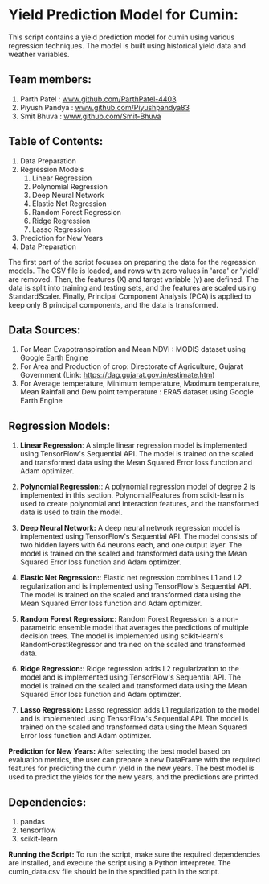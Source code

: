 # **Yield Prediction Model for Cumin:** 

This script contains a yield prediction model for cumin using various regression techniques. The model is built using historical yield data and weather variables.

## **Team members:**
1. Parth Patel : www.github.com/ParthPatel-4403
2. Piyush Pandya : www.github.com/Piyushpandya83
3. Smit Bhuva : www.github.com/Smit-Bhuva

## **Table of Contents**: 
1. Data Preparation 
2. Regression Models 
   1. Linear Regression 
   2. Polynomial Regression 
   3. Deep Neural Network 
   4. Elastic Net Regression 
   5. Random Forest Regression 
   6. Ridge Regression 
   7. Lasso Regression 
3. Prediction for New Years 
4. Data Preparation

The first part of the script focuses on preparing the data for the regression models. The CSV file is loaded, and rows with zero values in 'area' or 'yield' are removed. Then, the features (X) and target variable (y) are defined. The data is split into training and testing sets, and the features are scaled using StandardScaler. Finally, Principal Component Analysis (PCA) is applied to keep only 8 principal components, and the data is transformed.

## **Data Sources:**
1. For Mean Evapotranspiration and Mean NDVI : MODIS dataset using Google Earth Engine
2. For Area and Production of crop: Directorate of Agriculture, Gujarat Government (Link: https://dag.gujarat.gov.in/estimate.htm)
3. For Average temperature, Minimum temperature, Maximum temperature, Mean Rainfall and Dew point temperature : ERA5 dataset using Google Earth Engine

## **Regression Models**:
1. **Linear Regression**: A simple linear regression model is implemented using TensorFlow's Sequential API. The model is trained on the scaled and transformed data using the Mean Squared Error loss function and Adam optimizer.


2. **Polynomial Regression:**: A polynomial regression model of degree 2 is implemented in this section. PolynomialFeatures from scikit-learn is used to create polynomial and interaction features, and the transformed data is used to train the model.


3. **Deep Neural Network:** A deep neural network regression model is implemented using TensorFlow's Sequential API. The model consists of two hidden layers with 64 neurons each, and one output layer. The model is trained on the scaled and transformed data using the Mean Squared Error loss function and Adam optimizer.


4. **Elastic Net Regression:**: Elastic net regression combines L1 and L2 regularization and is implemented using TensorFlow's Sequential API. The model is trained on the scaled and transformed data using the Mean Squared Error loss function and Adam optimizer.


5. **Random Forest Regression:**: Random Forest Regression is a non-parametric ensemble model that averages the predictions of multiple decision trees. The model is implemented using scikit-learn's RandomForestRegressor and trained on the scaled and transformed data.


6. **Ridge Regression:**: Ridge regression adds L2 regularization to the model and is implemented using TensorFlow's Sequential API. The model is trained on the scaled and transformed data using the Mean Squared Error loss function and Adam optimizer.


7. **Lasso Regression:** Lasso regression adds L1 regularization to the model and is implemented using TensorFlow's Sequential API. The model is trained on the scaled and transformed data using the Mean Squared Error loss function and Adam optimizer.

**Prediction for New Years:** After selecting the best model based on evaluation metrics, the user can prepare a new DataFrame with the required features for predicting the cumin yield in the new years. The best model is used to predict the yields for the new years, and the predictions are printed.

## **Dependencies**:
1. pandas 
2. tensorflow 
3. scikit-learn 

**Running the Script:** To run the script, make sure the required dependencies are installed, and execute the script using a Python interpreter. The cumin_data.csv file should be in the specified path in the script.
